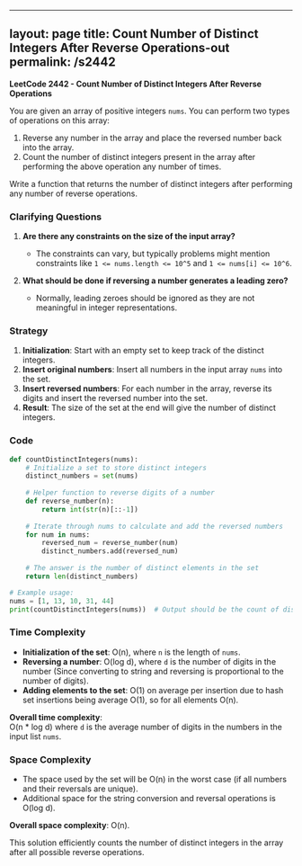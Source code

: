 
---
layout: page
title:  Count Number of Distinct Integers After Reverse Operations-out
permalink: /s2442
---

**LeetCode 2442 - Count Number of Distinct Integers After Reverse Operations**

You are given an array of positive integers `nums`. You can perform two types of operations on this array:
1. Reverse any number in the array and place the reversed number back into the array.
2. Count the number of distinct integers present in the array after performing the above operation any number of times.

Write a function that returns the number of distinct integers after performing any number of reverse operations.

### Clarifying Questions

1. **Are there any constraints on the size of the input array?**
   - The constraints can vary, but typically problems might mention constraints like `1 <= nums.length <= 10^5` and `1 <= nums[i] <= 10^6`.

2. **What should be done if reversing a number generates a leading zero?**
   - Normally, leading zeroes should be ignored as they are not meaningful in integer representations.

### Strategy

1. **Initialization**: Start with an empty set to keep track of the distinct integers.
2. **Insert original numbers**: Insert all numbers in the input array `nums` into the set.
3. **Insert reversed numbers**: For each number in the array, reverse its digits and insert the reversed number into the set.
4. **Result**: The size of the set at the end will give the number of distinct integers.

### Code

```python
def countDistinctIntegers(nums):
    # Initialize a set to store distinct integers
    distinct_numbers = set(nums)
    
    # Helper function to reverse digits of a number
    def reverse_number(n):
        return int(str(n)[::-1])
    
    # Iterate through nums to calculate and add the reversed numbers
    for num in nums:
        reversed_num = reverse_number(num)
        distinct_numbers.add(reversed_num)
    
    # The answer is the number of distinct elements in the set
    return len(distinct_numbers)

# Example usage:
nums = [1, 13, 10, 31, 44]
print(countDistinctIntegers(nums))  # Output should be the count of distinct integers after the operations
```

### Time Complexity

- **Initialization of the set**: O(n), where `n` is the length of `nums`.
- **Reversing a number**: O(log d), where `d` is the number of digits in the number (Since converting to string and reversing is proportional to the number of digits).
- **Adding elements to the set**: O(1) on average per insertion due to hash set insertions being average O(1), so for all elements O(n).

**Overall time complexity**:  
O(n * log d) where `d` is the average number of digits in the numbers in the input list `nums`.

### Space Complexity

- The space used by the set will be O(n) in the worst case (if all numbers and their reversals are unique).
- Additional space for the string conversion and reversal operations is O(log d).

**Overall space complexity**: O(n).

This solution efficiently counts the number of distinct integers in the array after all possible reverse operations.